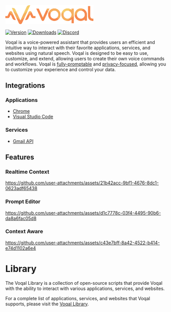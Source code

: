 <img src='.github/media/logo-horizontal-text.svg' width='275'>

[![Version](https://img.shields.io/jetbrains/plugin/v/23086-voqal-coder.svg)](https://plugins.jetbrains.com/plugin/23086-voqal-coder)
[![Downloads](https://img.shields.io/jetbrains/plugin/d/23086-voqal-coder.svg)](https://plugins.jetbrains.com/plugin/23086-voqal-coder)
[![Discord](https://img.shields.io/discord/1171831108313301034)](https://discord.gg/KgTkR5Rffz)

Voqal is a voice-powered assistant that provides users an efficient and intuitive way to interact with their
favorite applications, services, and websites using natural speech. Voqal is designed to be easy to use, customize,
and extend, allowing users to create their own voice commands and workflows. Voqal
is [fully-promptable](https://docs.voqal.dev/directing/overview) and [privacy-focused](https://docs.voqal.dev/privacy),
allowing you to customize your experience and control your data.

## Integrations

### Applications

- [Chrome](https://github.com/voqal/chrome-integration)
- [Visual Studio Code](https://github.com/voqal/vscode-integration)

### Services

- [Gmail API](./library/README.md#gmail-api)

## Features

### Realtime Context

https://github.com/user-attachments/assets/21b42acc-9bf1-4676-8dc1-0623adf65438

### Prompt Editor

https://github.com/user-attachments/assets/d1c7778c-03f4-4495-90b6-da8a6fac05d8

### Context Aware

https://github.com/user-attachments/assets/c43e7bff-8a42-4522-b414-e74d1102a6e4

# Library

The Voqal Library is a collection of open-source scripts that provide Voqal with the ability to interact with various
applications, services, and websites.

For a complete list of applications, services, and websites that Voqal supports, please visit the
[Voqal Library](./library/README.md).
